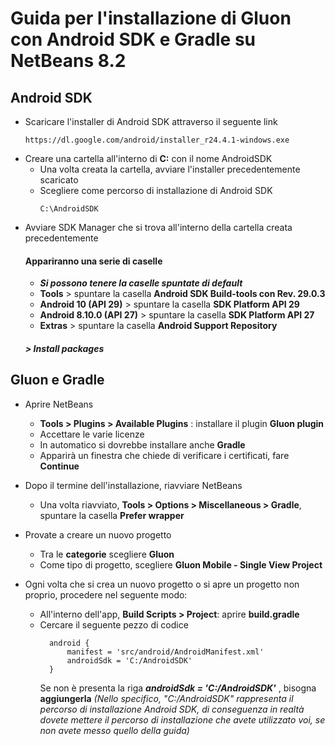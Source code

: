 # Guida per l'installazione di Gluon con Android SDK e Gradle su NetBeans 8.2
## Android SDK
* Scaricare l'installer di Android SDK attraverso il seguente link
  ```
  https://dl.google.com/android/installer_r24.4.1-windows.exe
  ```
* Creare una cartella all'interno di **C:** con il nome AndroidSDK
  * Una volta creata la cartella, avviare l'installer precedentemente scaricato
  * Scegliere come percorso di installazione di Android SDK
    ```
    C:\AndroidSDK
    ```
* Avviare SDK Manager che si trova all'interno della cartella creata precedentemente
  #### Appariranno una serie di caselle
  - _**Si possono tenere la caselle spuntate di default**_
  - **Tools** > spuntare la casella **Android SDK Build-tools con Rev. 29.0.3**
  - **Android 10 (API 29)** > spuntare la casella **SDK Platform API 29**
  - **Android 8.10.0 (API 27)** > spuntare la casella **SDK Platform API 27**
  - **Extras** > spuntare la casella **Android Support Repository**
  ##### > Install packages
## Gluon e Gradle
* Aprire NetBeans
  * **Tools > Plugins > Available Plugins** : installare il plugin **Gluon plugin**
  * Accettare le varie licenze
  * In automatico si dovrebbe installare anche **Gradle**
  * Apparirà un finestra che chiede di verificare i certificati, fare **Continue**
  
* Dopo il termine dell'installazione, riavviare NetBeans
  * Una volta riavviato, **Tools > Options > Miscellaneous > Gradle**, spuntare la casella **Prefer wrapper**
  
* Provate a creare un nuovo progetto
  * Tra le **categorie** scegliere **Gluon**
  * Come tipo di progetto, scegliere **Gluon Mobile - Single View Project**
  
* Ogni volta che si crea un nuovo progetto o si apre un progetto non proprio, procedere nel seguente modo:
  * All'interno dell'app, **Build Scripts > Project**: aprire **build.gradle**
  * Cercare il seguente pezzo di codice
    ```
      android {
          manifest = 'src/android/AndroidManifest.xml'
          androidSdk = 'C:/AndroidSDK'
      }
    ```
    Se non è presenta la riga _**androidSdk = 'C:/AndroidSDK'**_ , bisogna **aggiungerla**
    _(Nello specifico, "C:/AndroidSDK" rappresenta il percorso di installazione Android SDK, di conseguenza in realtà dovete mettere il percorso di installazione che avete utilizzato voi, se non avete messo quello della guida)_
